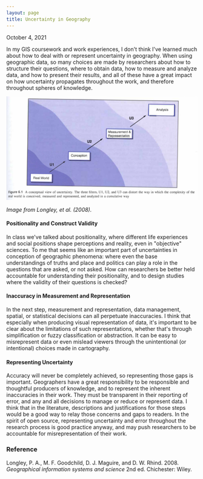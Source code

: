 ```yaml
---
layout: page
title: Uncertainty in Geography
---
```

October 4, 2021

In my GIS coursework and work experiences, I don't think I've learned much about how to deal with or represent uncertainty in geography. When using geographic data, so many choices are made by researchers about how to structure their questions, where to obtain data, how to measure and analyze data, and how to present their results, and all of these have a great impact on how uncertainty propagates throughout the work, and therefore throughout spheres of knowledge.

![Conceptual view of uncertainty](/assets/uncertainty.png)

*Image from Longley, et al. (2008).*

#### Positionality and Construct Validity

In class we've talked about positionality, where different life experiences and social positions shape perceptions and reality, even in "objective" sciences. To me that seems like an important part of uncertainties in conception of geographic phenomena: where even the base understandings of truths and place and politics can play a role in the questions that are asked, or not asked. How can researchers be better held accountable for understanding their positionality, and to design studies where the validity of their questions is checked?

#### Inaccuracy in Measurement and Representation

In the next step, measurement and representation, data management, spatial, or statistical decisions can all perpetuate inaccuracies. I think that especially when producing visual representation of data, it's important to be clear about the limitations of such representations, whether that's through simplification or fuzzy classification or abstraction. It can be easy to misrepresent data or even mislead viewers through the unintentional (or intentional) choices made in cartography.

#### Representing Uncertainty

Accuracy will never be completely achieved, so representing those gaps is important. Geographers have a great responsibility to be responsible and thoughtful producers of knowledge, and to represent the inherent inaccuracies in their work. They must be transparent in their reporting of error, and any and all decisions to manage or reduce or represent data. I think that in the literature, descriptions and justifications for those steps would be a good way to relay those concerns and gaps to readers. In the spirit of open source, representing uncertainty and error throughout the research process is good practice anyway, and may push researchers to be accountable for misrepresentation of their work.

### Reference

Longley, P. A., M. F. Goodchild, D. J. Maguire, and D. W. Rhind. 2008. *Geographical information systems and science* 2nd ed. Chichester: Wiley.
